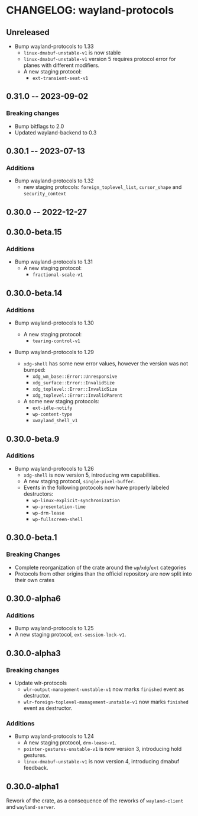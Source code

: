 # CHANGELOG: wayland-protocols

## Unreleased

- Bump wayland-protocols to 1.33
  - `linux-dmabuf-unstable-v1` is now stable
  - `linux-dmabuf-unstable-v1` version 5 requires protocol error for planes with different modifiers.
  - A new staging protocol:
    - `ext-transient-seat-v1`

## 0.31.0 -- 2023-09-02

### Breaking changes

- Bump bitflags to 2.0
- Updated wayland-backend to 0.3

## 0.30.1 -- 2023-07-13

### Additions

- Bump wayland-protocols to 1.32
  - new staging protocols: `foreign_toplevel_list`, `cursor_shape` and `security_context`

## 0.30.0 -- 2022-12-27

## 0.30.0-beta.15

### Additions

- Bump wayland-protocols to 1.31
  - A new staging protocol:
    - `fractional-scale-v1`

## 0.30.0-beta.14

### Additions

- Bump wayland-protocols to 1.30
  - A new staging protocol:
    - `tearing-control-v1`

- Bump wayland-protocols to 1.29
  - `xdg-shell` has some new error values, however the version was not bumped:
    - `xdg_wm_base::Error::Unresponsive`
    - `xdg_surface::Error::InvalidSize`
    - `xdg_toplevel::Error::InvalidSize`
    - `xdg_toplevel::Error::InvalidParent`
  - A some new staging protocols:
    - `ext-idle-notify`
    - `wp-content-type`
    - `xwayland_shell_v1`

## 0.30.0-beta.9

### Additions

- Bump wayland-protocols to 1.26
  - `xdg-shell` is now version 5, introducing wm capabilities.
  - A new staging protocol, `single-pixel-buffer`.
  - Events in the following protocols now have properly labeled destructors:
    - `wp-linux-explicit-synchronization`
    - `wp-presentation-time`
    - `wp-drm-lease`
    - `wp-fullscreen-shell`

## 0.30.0-beta.1

### Breaking Changes

- Complete reorganization of the crate around the `wp`/`xdg`/`ext` categories
- Protocols from other origins than the officiel repository are now split into their own crates

## 0.30.0-alpha6

### Additions

- Bump wayland-protocols to 1.25
- A new staging protocol, `ext-session-lock-v1`.

## 0.30.0-alpha3

### Breaking changes

- Update wlr-protocols
  - `wlr-output-management-unstable-v1` now marks `finished` event as destructor.
  - `wlr-foreign-toplevel-management-unstable-v1` now marks `finished` event as destructor.

### Additions

- Bump wayland-protocols to 1.24
  - A new staging protocol, `drm-lease-v1`.
  - `pointer-gestures-unstable-v1` is now version 3, introducing hold gestures.
  - `linux-dmabuf-unstable-v1` is now version 4, introducing dmabuf feedback.

## 0.30.0-alpha1

Rework of the crate, as a consequence of the reworks of `wayland-client` and `wayland-server`.
